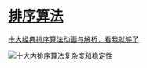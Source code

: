 # [排序算法](https://www.geekxh.com/2.0.%E6%8E%92%E5%BA%8F%E7%B3%BB%E5%88%97/0.hello.html)

[十大经典排序算法动画与解析，看我就够了](https://www.cxyxiaowu.com/2026.html)

![十大内排序算法复杂度和稳定性](http://www.cxyxiaowu.com/wp-content/uploads/2019/10/1571058278-d686894881279a6.png)